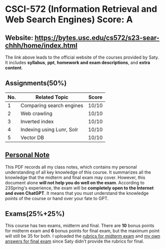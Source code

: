 # CSCI-572 (Information Retrieval and Web Search Engines) Score: A

## Website: https://bytes.usc.edu/cs572/s23-sear-chhh/home/index.html
The link above leads to the official website of the courses provided by Saty. It includes **syllabus**, **ppt**, **homework and exam descriptions**, and **extra content**.

## Assignments(50%)
| No. | Related Topic | Score |
| ------------- | ------------- | -------------|
| 1  | Comparing search engines  | 10/10 |
| 2  | Web crawling  | 10/10 |
| 3  | Inverted index  | 10/10 |
| 4  | Indexing using Lunr, Solr | 10/10 |
| 5  | Vector DB  | 10/10 |

## [Personal Note](https://github.com/AsunaSS/CSCI-585/releases/download/Note/CSCI585_Note.pdf)
This PDF records all my class notes, which contains my personal understanding of all key knowledge of this course. It summarizes all the knowledge that the midterm and final exam may cover. However, this document alone **will not help you do well on the exam**. According to 23Spring's experience, the exam will be **completely open to the Internet and even ChatGPT**. It means that you must understand the knowledge points of the course or hand over your fate to GPT.

## Exams(25%+25%)
This course has two exams, midterm and final. There are **10** bonus points for midterm exam and **6** bonus points for final exam, but the maximum point will still be 35 for both. I uploaded the [rubrics for midterm exam](CSCI-585_S_2023_Midterm_Exam_Rubric.pdf) and [my own answers for final exam](Final.pdf) since Saty didn't provide the rubrics for final.

